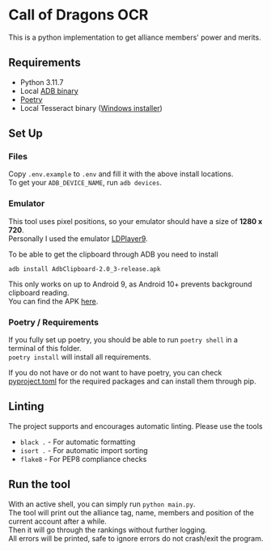 # Call of Dragons OCR

This is a python implementation to get alliance members' power and merits.

## Requirements

- Python 3.11.7
- Local [ADB binary](https://developer.android.com/tools/releases/platform-tools)
- [Poetry](https://python-poetry.org/docs/#installation)
- Local Tesseract binary ([Windows installer](https://github.com/UB-Mannheim/tesseract/wiki))

## Set Up

### Files
Copy `.env.example` to `.env` and fill it with the above install locations.  
To get your `ADB_DEVICE_NAME`, run `adb devices`.

### Emulator
This tool uses pixel positions, so your emulator should have a size of **1280 x 720**.  
Personally I used the emulator [LDPlayer9](https://www.ldplayer.net/versions).

To be able to get the clipboard through ADB you need to install  
```commandline
adb install AdbClipboard-2.0_3-release.apk
```  
This only works on up to Android 9, as Android 10+ prevents background clipboard reading.  
You can find the APK [here](https://github.com/PRosenb/AdbClipboard/releases).


### Poetry / Requirements

If you fully set up poetry, you should be able to run `poetry shell` in a terminal of this folder.  
`poetry install` will install all requirements.  

If you do not have or do not want to have poetry, you can check [pyproject.toml](pyproject.toml) 
for the required packages and can install them through pip.

## Linting

The project supports and encourages automatic linting. Please use the tools  
- `black .` - For automatic formatting
- `isort .` - For automatic import sorting
- `flake8` - For PEP8 compliance checks

## Run the tool

With an active shell, you can simply run `python main.py`.  
The tool will print out the alliance tag, name, members and position of the current account after a while.  
Then it will go through the rankings without further logging.  
All errors will be printed, safe to ignore errors do not crash/exit the program.
